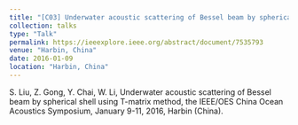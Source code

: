 ```yaml
---
title: "[C03] Underwater acoustic scattering of Bessel beam by spherical shell using T-matrix method"
collection: talks
type: "Talk"
permalink: https://ieeexplore.ieee.org/abstract/document/7535793
venue: "Harbin, China"
date: 2016-01-09
location: "Harbin, China"
---
```


S. Liu, Z. Gong, Y. Chai, W. Li, Underwater acoustic scattering of Bessel beam by spherical shell using T-matrix method, the IEEE/OES China Ocean Acoustics Symposium, January 9-11, 2016, Harbin (China).
